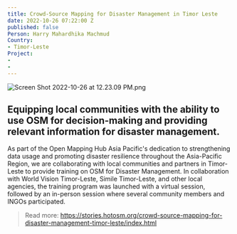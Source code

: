 ```yaml
---
title: Crowd-Source Mapping for Disaster Management in Timor Leste
date: 2022-10-26 07:22:00 Z
published: false
Person: Harry Mahardhika Machmud
Country:
- Timor-Leste
Project:
- 
- 
---
```


![Screen Shot 2022-10-26 at 12.23.09 PM.png](/uploads/Screen%20Shot%202022-10-26%20at%2012.23.09%20PM.png)


## Equipping local communities with the ability to use OSM for decision-making and providing relevant information for disaster management.


As part of the Open Mapping Hub Asia Pacific's dedication to strengthening data usage and promoting disaster resilience throughout the Asia-Pacific Region, we are collaborating with local communities and partners in Timor-Leste to provide training on OSM for Disaster Management. In collaboration with World Vision Timor-Leste, Simile Timor-Leste, and other local agencies, the training program was launched with a virtual session, followed by an in-person session where several community members and INGOs participated.


> Read more: https://stories.hotosm.org/crowd-source-mapping-for-disaster-management-timor-leste/index.html

